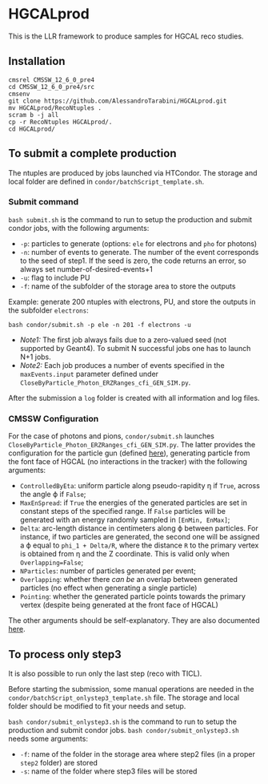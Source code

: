 # HGCALprod

This is the LLR framework to produce samples for HGCAL reco studies.

## Installation

```shell
cmsrel CMSSW_12_6_0_pre4
cd CMSSW_12_6_0_pre4/src
cmsenv
git clone https://github.com/AlessandroTarabini/HGCALprod.git
mv HGCALprod/RecoNtuples .
scram b -j all
cp -r RecoNtuples HGCALprod/.
cd HGCALprod/
```

## To submit a complete production

The ntuples are produced by jobs launched via HTCondor. The storage and local folder are defined in ```condor/batchScript_template.sh```.

### Submit command

```bash submit.sh``` is the command to run to setup the production and submit condor jobs, with the following arguments:
* ```-p```: particles to generate (options: ```ele``` for electrons and ```pho``` for photons)
* ```-n```: number of events to generate. The number of the event corresponds to the seed of step1. If the seed is zero, the code returns an error, so always set number-of-desired-events+1
* ```-u```: flag to include PU
* ```-f```: name of the subfolder of the storage area to store the outputs

Example: generate 200 ntuples with electrons, PU, and store the outputs in the subfolder ```electrons```:

```shell
bash condor/submit.sh -p ele -n 201 -f electrons -u
```

* _Note1:_ The first job always fails due to a zero-valued seed (not supported by Geant4). To submit N successful jobs one has to launch N+1 jobs.
* _Note2:_ Each job produces a number of events specified in the ```maxEvents.input``` parameter defined under ```CloseByParticle_Photon_ERZRanges_cfi_GEN_SIM.py```.

After the submission a ```log``` folder is created with all information and log files.

### CMSSW Configuration

For the case of photons and pions, ```condor/submit.sh``` launches ```CloseByParticle_Photon_ERZRanges_cfi_GEN_SIM.py```. The latter provides the configuration for the particle gun (defined [here](https://github.com/cms-sw/cmssw/blob/master/IOMC/ParticleGuns/src/CloseByParticleGunProducer.cc)), generating particle from the font face of HGCAL (no interactions in the tracker) with the following arguments:

* ```ControlledByEta```: uniform particle along pseudo-rapidity &eta; if ```True```, across the angle &varphi; if ```False```;
* ```MaxEnSpread```: if ```True``` the energies of the generated particles are set in constant steps of the specified range. If ```False``` particles will be generated with an energy randomly sampled in ```[EnMin, EnMax]```; 
* ```Delta```: arc-length distance in centimeters along &varphi; between particles. For instance, if two particles are generated, the second one will be assigned a &varphi; equal to ```phi_1 + Delta/R```, where the distance ```R``` to the primary vertex is obtained from &eta; and the Z coordinate. This is valid only when ```Overlapping=False```;
* ```NParticles```: number of particles generated per event;
* ```Overlapping```: whether there _can be_ an overlap between generated particles (no effect when generating a single particle)
* ```Pointing```: whether the generated particle points towards the primary vertex (despite being generated at the front face of HGCAL)

The other arguments should be self-explanatory. They are also documented [here](https://hgcal.web.cern.ch/Generation/CloseByParticleGun/).

## To process only step3

It is also possible to run only the last step (reco with TICL).

Before starting the submission, some manual operations are needed in the ```condor/batchScript_onlystep3_template.sh``` file. The storage and local folder should be modified to fit your needs and setup.

```bash condor/submit_onlystep3.sh``` is the command to run to setup the production and submit condor jobs.
```bash condor/submit_onlystep3.sh``` needs some arguments:
* ```-f```: name of the folder in the storage area where step2 files (in a proper ```step2``` folder) are stored
* ```-s```: name of the folder where step3 files will be stored
